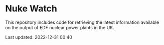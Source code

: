 # Nuke Watch

This repository includes code for retrieving the latest information available on the output of EDF nuclear power plants in the UK.

Last updated: 2022-12-31 00:40